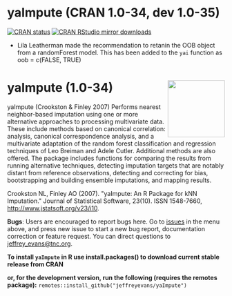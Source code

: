 # yaImpute (CRAN 1.0-34, dev 1.0-35) 
<!-- badges: start -->
[![CRAN
status](http://www.r-pkg.org/badges/version/yaImpute)](https://cran.r-project.org/package=yaImpute)
[![CRAN RStudio mirror
downloads](http://cranlogs.r-pkg.org/badges/grand-total/yaImpute)](https://cran.r-project.org/package=yaImpute)
<!-- badges: end -->

* Lila Leatherman made the recommendation to retanin the OOB object from a randomForest model. This has been added to the `yai` function as oob = c(FALSE, TRUE) 

# yaImpute (1.0-34) <img src="man/figures/logo.png" align="right" height="132" />

yaImpute (Crookston & Finley 2007) Performs nearest neighbor-based imputation using one or more 
alternative approaches to processing multivariate data. These include methods based on canonical 
correlation: analysis, canonical correspondence analysis, and a multivariate adaptation 
of the random forest classification and regression techniques of Leo Breiman and Adele 
Cutler. Additional methods are also offered. The package includes functions for 
comparing the results from running alternative techniques, detecting imputation targets 
that are notably distant from reference observations, detecting and correcting 
for bias, bootstrapping and building ensemble imputations, and mapping results.

Crookston NL, Finley AO (2007). "yaImpute: An R Package for kNN Imputation." Journal of Statistical Software, 23(10). 
  ISSN 1548-7660, http://www.jstatsoft.org/v23/i10.  

**Bugs**: Users are encouraged to report bugs here. Go to [issues](https://github.com/jeffreyevans/yaImpute/issues) in the menu above, and press new issue to start a new bug report, documentation correction or feature request. You can direct questions to <jeffrey_evans@tnc.org>.

**To install `yaImpute` in R use install.packages() to download current stable release from CRAN** 

**or, for the development version, run the following (requires the remotes package):**
`remotes::install_github("jeffreyevans/yaImpute")`
